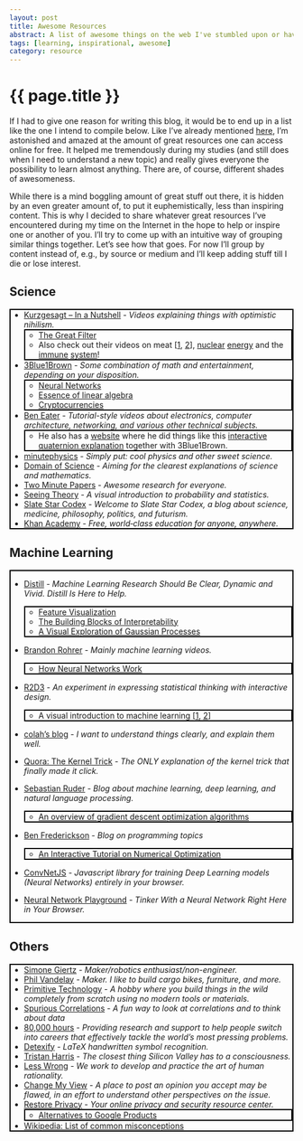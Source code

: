 ```yaml
---
layout: post
title: Awesome Resources
abstract: A list of awesome things on the web I've stumbled upon or have been directed to.
tags: [learning, inspirational, awesome]
category: resource
---
```


# {{ page.title }}

If I had to give one reason for writing this blog, it would be to end up in a list like the one I intend to compile below. Like I’ve already mentioned [here](https://hummat.github.io/thought/2020/05/28/writing-good-articles.html), I’m astonished and amazed at the amount of great resources one can access online for free. It helped me tremendously during my studies (and still does when I need to understand a new topic) and really gives everyone the possibility to learn almost anything. There are, of course, different shades of awesomeness.

While there is a mind boggling amount of great stuff out there, it is hidden by an even greater amount of, to put it euphemistically, less than inspiring content. This is why I decided to share whatever great resources I’ve encountered during my time on the Internet in the hope to help or inspire one or another of you. I’ll try to come up with an intuitive way of grouping similar things together. Let’s see how that goes. For now I’ll group by content instead of, e.g., by source or medium and I’ll keep adding stuff till I die or lose interest.

<style>ul {border: 2px solid black;}</style>

## Science

* [Kurzgesagt – In a Nutshell](https://www.youtube.com/kurzgesagt) - _Videos explaining things with optimistic nihilism._
  * [The Great Filter](https://www.youtube.com/watch?v=UjtOGPJ0URM)
  * Also check out their videos on meat [[1](https://www.youtube.com/watch?v=NxvQPzrg2Wg), [2](https://www.youtube.com/watch?v=ouAccsTzlGU)], [nuclear](https://www.youtube.com/watch?v=HEYbgyL5n1g) [energy](https://www.youtube.com/watch?v=pVbLlnmxIbY) and the [immune](https://www.youtube.com/watch?v=zQGOcOUBi6s) [system](https://www.youtube.com/watch?v=BSypUV6QUNw)!
* [3Blue1Brown](https://www.youtube.com/3blue1brown) - _Some combination of math and entertainment, depending on your disposition._
  * [Neural Networks](https://www.youtube.com/playlist?list=PLZHQObOWTQDNU6R1_67000Dx_ZCJB-3pi)
  * [Essence of linear algebra](https://www.youtube.com/playlist?list=PLZHQObOWTQDPD3MizzM2xVFitgF8hE_ab)
  * [Cryptocurrencies](https://www.youtube.com/watch?v=bBC-nXj3Ng4&t=64s)
* [Ben Eater](https://www.youtube.com/beneater) - _Tutorial-style videos about electronics, computer architecture, networking, and various other technical subjects._
  * He also has a [website](https://eater.net) where he did things like this [interactive quaternion explanation](https://eater.net/quaternions) together with 3Blue1Brown.
* [minutephysics](https://www.youtube.com/user/minutephysics) - _Simply put: cool physics and other sweet science._
* [Domain of Science](https://www.youtube.com/domainofscience) - _Aiming for the clearest explanations of science and mathematics._
* [Two Minute Papers](https://www.youtube.com/user/keeroyz) - _Awesome research for everyone._
* [Seeing Theory](https://seeing-theory.brown.edu/) - _A visual introduction to probability and statistics._
* [Slate Star Codex](https://slatestarcodex.com/) - _Welcome to Slate Star Codex, a blog about science, medicine, philosophy, politics, and futurism._
* [Khan Academy](https://www.khanacademy.org/) - _Free, world‑class education for anyone, anywhere._

## Machine Learning

* [Distill](https://distill.pub/) - _Machine Learning Research Should Be Clear, Dynamic and Vivid. Distill Is Here to Help._
  * [Feature Visualization](https://distill.pub/2017/feature-visualization/)
  * [The Building Blocks of Interpretability](https://distill.pub/2018/building-blocks/)
  * [A Visual Exploration of Gaussian Processes](https://distill.pub/2019/visual-exploration-gaussian-processes/)
* [Brandon Rohrer](https://www.youtube.com/brandonrohrer) - _Mainly machine learning videos._
  * [How Neural Networks Work](https://www.youtube.com/playlist?list=PLVZqlMpoM6kaJX_2lLKjEhWI0NlqHfqzp)
* [R2D3](http://www.r2d3.us) - _An experiment in expressing statistical thinking with interactive design._
  * A visual introduction to machine learning [[1](http://www.r2d3.us/visual-intro-to-machine-learning-part-1/), [2](http://www.r2d3.us/visual-intro-to-machine-learning-part-2/)]
* [colah’s blog](https://colah.github.io/) - _I want to understand things clearly, and explain them well._
* [Quora: The Kernel Trick](https://www.quora.com/q/rrfsinhyglsnclow/The-Kernel-Trick) - _The ONLY explanation of the kernel trick that finally made it click._
* [Sebastian Ruder](https://ruder.io/) - _Blog about machine learning, deep learning, and natural language processing._
  * [An overview of gradient descent optimization algorithms](https://ruder.io/optimizing-gradient-descent/index.html)

* [Ben Frederickson](https://www.benfrederickson.com/blog/) - _Blog on programming topics_
  * [An Interactive Tutorial on Numerical Optimization](https://www.benfrederickson.com/numerical-optimization/)
* [ConvNetJS](https://cs.stanford.edu/people/karpathy/convnetjs/index.html) - _Javascript library for training Deep Learning models (Neural Networks) entirely in your browser._
* [Neural Network Playground](https://playground.tensorflow.org/) - _Tinker With a Neural Network Right Here in Your Browser._

## Others

* [Simone Giertz](https://www.youtube.com/simonegiertz) - _Maker/robotics enthusiast/non-engineer._
* [Phil Vandelay](https://www.youtube.com/channel/UCchU2gYo5UunA6uh6JVOd9A) - _Maker. I like to build cargo bikes, furniture, and more._
* [Primitive Technology](https://www.youtube.com/channel/UCAL3JXZSzSm8AlZyD3nQdBA) - _A hobby where you build things in the wild completely from scratch using no modern tools or materials._
* [Spurious Correlations](https://www.tylervigen.com/spurious-correlations) - _A fun way to look at correlations and to think about data_
* [80,000 hours](https://80000hours.org/) - _Providing research and support to help people switch into careers that effectively tackle the world’s most pressing problems._
* [Detexify](https://detexify.kirelabs.org/classify.html) - _LaTeX handwritten symbol recognition._
* [Tristan Harris](https://www.tristanharris.com/) - _The closest thing Silicon Valley has to a consciousness._
* [Less Wrong](https://www.lesswrong.com/) - _We work to develop and practice the art of human rationality._
* [Change My View](https://www.reddit.com/r/changemyview/) - _A place to post an opinion you accept may be flawed, in an effort to understand other perspectives on the issue._
* [Restore Privacy](https://restoreprivacy.com/) - _Your online privacy and security resource center._
  * [Alternatives to Google Products](https://restoreprivacy.com/google-alternatives/)
* [Wikipedia: List of common misconceptions](https://en.wikipedia.org/wiki/List_of_common_misconceptions)

